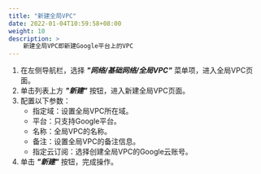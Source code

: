 ```yaml
---
title: "新建全局VPC"
date: 2022-01-04T10:59:58+08:00
weight: 10
description: >
    新建全局VPC即新建Google平台上的VPC
---
```


1. 在左侧导航栏，选择 **_"网络/基础网络/全局VPC"_** 菜单项，进入全局VPC页面。
2. 单击列表上方 **_"新建"_** 按钮，进入新建全局VPC页面。
2. 配置以下参数：
    - 指定域：设置全局VPC所在域。
    - 平台：只支持Google平台。
    - 名称：全局VPC的名称。
    - 备注：设置全局VPC的备注信息。
    - 指定云订阅：选择创建全局VPC的Google云账号。
3. 单击 **_"新建"_** 按钮，完成操作。